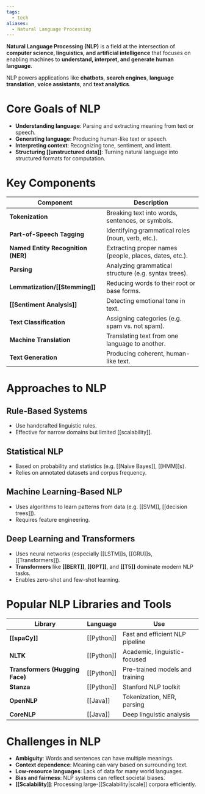 ```yaml
---
tags:
  - tech
aliases:
  - Natural Language Processing
---
```

**Natural Language Processing (NLP)** is a field at the intersection of **computer science, linguistics, and artificial intelligence** that focuses on enabling machines to **understand, interpret, and generate human language**.

NLP powers applications like **chatbots**, **search engines**, **language translation**, **voice assistants**, and **text analytics**.

# Core Goals of NLP
- **Understanding language**: Parsing and extracting meaning from text or speech.
- **Generating language**: Producing human-like text or speech.
- **Interpreting context**: Recognizing tone, sentiment, and intent.
- **Structuring [[unstructured data]]**: Turning natural language into structured formats for computation.
# Key Components
| Component                          | Description                                            |
| ---------------------------------- | ------------------------------------------------------ |
| **Tokenization**                   | Breaking text into words, sentences, or symbols.       |
| **Part-of-Speech Tagging**         | Identifying grammatical roles (noun, verb, etc.).      |
| **Named Entity Recognition (NER)** | Extracting proper names (people, places, dates, etc.). |
| **Parsing**                        | Analyzing grammatical structure (e.g. syntax trees).   |
| **Lemmatization/[[Stemming]]**     | Reducing words to their root or base forms.            |
| **[[Sentiment Analysis]]**         | Detecting emotional tone in text.                      |
| **Text Classification**            | Assigning categories (e.g. spam vs. not spam).         |
| **Machine Translation**            | Translating text from one language to another.         |
| **Text Generation**                | Producing coherent, human-like text.                   |
# Approaches to NLP
## Rule-Based Systems
- Use handcrafted linguistic rules.
- Effective for narrow domains but limited [[scalability]].
## Statistical NLP
- Based on probability and statistics (e.g. [[Naive Bayes]], [[HMM]]s).
- Relies on annotated datasets and corpus frequency.
## Machine Learning-Based NLP
- Uses algorithms to learn patterns from data (e.g. [[SVM]], [[decision trees]]).
- Requires feature engineering.
## Deep Learning and Transformers
- Uses neural networks (especially [[LSTM]]s, [[GRU]]s, [[Transformers]]).
- **Transformers** like **[[BERT]]**, **[[GPT]]**, and **[[T5]]** dominate modern NLP tasks.
- Enables zero-shot and few-shot learning.
# Popular NLP Libraries and Tools
| Library                         | Language   | Use                             |
| ------------------------------- | ---------- | ------------------------------- |
| **[[spaCy]]**                   | [[Python]] | Fast and efficient NLP pipeline |
| **NLTK**                        | [[Python]] | Academic, linguistic-focused    |
| **Transformers (Hugging Face)** | [[Python]] | Pre-trained models and training |
| **Stanza**                      | [[Python]] | Stanford NLP toolkit            |
| **OpenNLP**                     | [[Java]]   | Tokenization, NER, parsing      |
| **CoreNLP**                     | [[Java]]   | Deep linguistic analysis        |
# Challenges in NLP
- **Ambiguity**: Words and sentences can have multiple meanings.
- **Context dependence**: Meaning can vary based on surrounding text.
- **Low-resource languages**: Lack of data for many world languages.
- **Bias and fairness**: NLP systems can reflect societal biases.
- **[[Scalability]]**: Processing large-[[Scalability|scale]] corpora efficiently.
